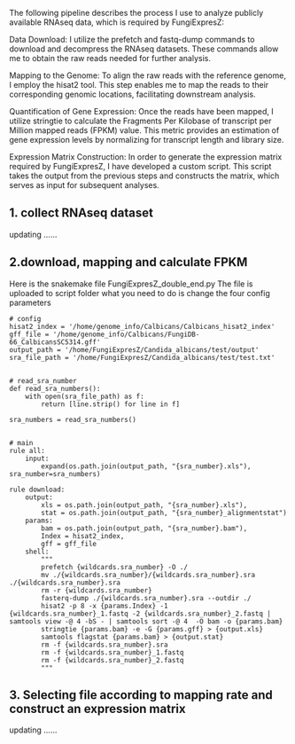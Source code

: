 The following pipeline describes the process I use to analyze publicly available RNAseq data, which is required by FungiExpresZ:

Data Download: I utilize the prefetch and fastq-dump commands to download and decompress the RNAseq datasets. These commands allow me to obtain the raw reads needed for further analysis.

Mapping to the Genome: To align the raw reads with the reference genome, I employ the hisat2 tool. This step enables me to map the reads to their corresponding genomic locations, facilitating downstream analysis.

Quantification of Gene Expression: Once the reads have been mapped, I utilize stringtie to calculate the Fragments Per Kilobase of transcript per Million mapped reads (FPKM) value. This metric provides an estimation of gene expression levels by normalizing for transcript length and library size.

Expression Matrix Construction: In order to generate the expression matrix required by FungiExpresZ, I have developed a custom script. This script takes the output from the previous steps and constructs the matrix, which serves as input for subsequent analyses.


## 1. collect RNAseq dataset
updating ......

## 2.download, mapping and calculate FPKM

Here is the snakemake file FungiExpresZ_double_end.py
The file is uploaded to script folder
what you need to do is change the four config parameters
```
# config
hisat2_index = '/home/genome_info/Calbicans/Calbicans_hisat2_index'
gff_file = '/home/genome_info/Calbicans/FungiDB-66_CalbicansSC5314.gff'
output_path = '/home/FungiExpresZ/Candida_albicans/test/output'
sra_file_path = '/home/FungiExpresZ/Candida_albicans/test/test.txt'


# read_sra_number
def read_sra_numbers():
    with open(sra_file_path) as f:
        return [line.strip() for line in f]

sra_numbers = read_sra_numbers()


# main
rule all:
    input:
        expand(os.path.join(output_path, "{sra_number}.xls"), sra_number=sra_numbers)

rule download:
    output:
        xls = os.path.join(output_path, "{sra_number}.xls"),
        stat = os.path.join(output_path, "{sra_number}_alignmentstat")
    params:
        bam = os.path.join(output_path, "{sra_number}.bam"),
        Index = hisat2_index,
        gff = gff_file
    shell:
        """
        prefetch {wildcards.sra_number} -O ./
        mv ./{wildcards.sra_number}/{wildcards.sra_number}.sra ./{wildcards.sra_number}.sra
        rm -r {wildcards.sra_number}
        fasterq-dump ./{wildcards.sra_number}.sra --outdir ./
        hisat2 -p 8 -x {params.Index} -1 {wildcards.sra_number}_1.fastq -2 {wildcards.sra_number}_2.fastq | samtools view -@ 4 -bS - | samtools sort -@ 4  -O bam -o {params.bam}
        stringtie {params.bam} -e -G {params.gff} > {output.xls}
        samtools flagstat {params.bam} > {output.stat}
        rm -f {wildcards.sra_number}.sra
        rm -f {wildcards.sra_number}_1.fastq
        rm -f {wildcards.sra_number}_2.fastq
        """

```

## 3. Selecting file according to mapping rate and construct an expression matrix

updating ......
